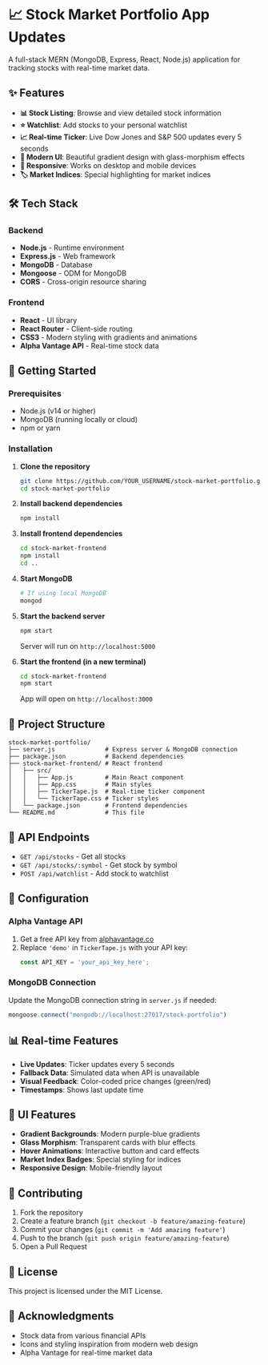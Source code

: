 # 📈 Stock Market Portfolio App Updates

A full-stack MERN (MongoDB, Express, React, Node.js) application for tracking stocks with real-time market data.

## ✨ Features

- **📊 Stock Listing**: Browse and view detailed stock information
- **⭐ Watchlist**: Add stocks to your personal watchlist
- **📈 Real-time Ticker**: Live Dow Jones and S&P 500 updates every 5 seconds
- **🎨 Modern UI**: Beautiful gradient design with glass-morphism effects
- **📱 Responsive**: Works on desktop and mobile devices
- **🏷️ Market Indices**: Special highlighting for market indices

## 🛠️ Tech Stack

### Backend
- **Node.js** - Runtime environment
- **Express.js** - Web framework
- **MongoDB** - Database
- **Mongoose** - ODM for MongoDB
- **CORS** - Cross-origin resource sharing

### Frontend
- **React** - UI library
- **React Router** - Client-side routing
- **CSS3** - Modern styling with gradients and animations
- **Alpha Vantage API** - Real-time stock data

## 🚀 Getting Started

### Prerequisites
- Node.js (v14 or higher)
- MongoDB (running locally or cloud)
- npm or yarn

### Installation

1. **Clone the repository**
   ```bash
   git clone https://github.com/YOUR_USERNAME/stock-market-portfolio.git
   cd stock-market-portfolio
   ```

2. **Install backend dependencies**
   ```bash
   npm install
   ```

3. **Install frontend dependencies**
   ```bash
   cd stock-market-frontend
   npm install
   cd ..
   ```

4. **Start MongoDB**
   ```bash
   # If using local MongoDB
   mongod
   ```

5. **Start the backend server**
   ```bash
   npm start
   ```
   Server will run on `http://localhost:5000`

6. **Start the frontend (in a new terminal)**
   ```bash
   cd stock-market-frontend
   npm start
   ```
   App will open on `http://localhost:3000`

## 📁 Project Structure

```
stock-market-portfolio/
├── server.js              # Express server & MongoDB connection
├── package.json           # Backend dependencies
├── stock-market-frontend/ # React frontend
│   ├── src/
│   │   ├── App.js         # Main React component
│   │   ├── App.css        # Main styles
│   │   ├── TickerTape.js  # Real-time ticker component
│   │   └── TickerTape.css # Ticker styles
│   └── package.json       # Frontend dependencies
└── README.md              # This file
```

## 🎯 API Endpoints

- `GET /api/stocks` - Get all stocks
- `GET /api/stocks/:symbol` - Get stock by symbol
- `POST /api/watchlist` - Add stock to watchlist

## 🔧 Configuration

### Alpha Vantage API
1. Get a free API key from [alphavantage.co](https://www.alphavantage.co/support/#api-key)
2. Replace `'demo'` in `TickerTape.js` with your API key:
   ```javascript
   const API_KEY = 'your_api_key_here';
   ```

### MongoDB Connection
Update the MongoDB connection string in `server.js` if needed:
```javascript
mongoose.connect("mongodb://localhost:27017/stock-portfolio")
```

## 📊 Real-time Features

- **Live Updates**: Ticker updates every 5 seconds
- **Fallback Data**: Simulated data when API is unavailable
- **Visual Feedback**: Color-coded price changes (green/red)
- **Timestamps**: Shows last update time

## 🎨 UI Features

- **Gradient Backgrounds**: Modern purple-blue gradients
- **Glass Morphism**: Transparent cards with blur effects
- **Hover Animations**: Interactive button and card effects
- **Market Index Badges**: Special styling for indices
- **Responsive Design**: Mobile-friendly layout

## 🤝 Contributing

1. Fork the repository
2. Create a feature branch (`git checkout -b feature/amazing-feature`)
3. Commit your changes (`git commit -m 'Add amazing feature'`)
4. Push to the branch (`git push origin feature/amazing-feature`)
5. Open a Pull Request

## 📄 License

This project is licensed under the MIT License.

## 🙏 Acknowledgments

- Stock data from various financial APIs
- Icons and styling inspiration from modern web design
- Alpha Vantage for real-time market data
